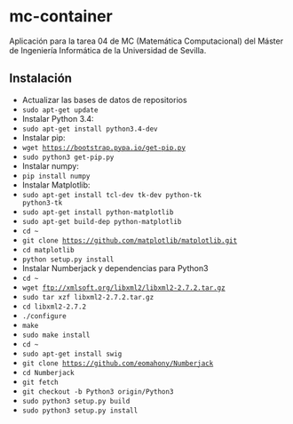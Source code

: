 # mc-container
Aplicación para la tarea 04 de MC (Matemática Computacional) del Máster de Ingeniería Informática de la Universidad de Sevilla.

## Instalación
* Actualizar las bases de datos de repositorios
 * <code>sudo apt-get update</code>
* Instalar Python 3.4:
 * <code>sudo apt-get install python3.4-dev</code>
* Instalar pip:
 * <code>wget https://bootstrap.pypa.io/get-pip.py</code>
 * <code>sudo python3 get-pip.py</code>
* Instalar numpy:
 * <code>pip install numpy</code>
* Instalar Matplotlib:
 * <code>sudo apt-get install tcl-dev tk-dev python-tk python3-tk</code>
 * <code>sudo apt-get install python-matplotlib</code>
 * <code>sudo apt-get build-dep python-matplotlib</code>
 * <code>cd ~</code>
 * <code>git clone https://github.com/matplotlib/matplotlib.git</code>
 * <code>cd matplotlib</code>
 * <code>python setup.py install</code>
* Instalar Numberjack y dependencias para Python3
 * <code>cd ~</code>
 * <code>wget ftp://xmlsoft.org/libxml2/libxml2-2.7.2.tar.gz</code>
 * <code>sudo tar xzf libxml2-2.7.2.tar.gz</code>
 * <code>cd libxml2-2.7.2</code>
 * <code>./configure</code>
 * <code>make</code>
 * <code>sudo make install</code>
 * <code>cd ~</code>
 * <code>sudo apt-get install swig</code>
 * <code>git clone https://github.com/eomahony/Numberjack</code>
 * <code>cd Numberjack</code>
 * <code>git fetch</code>
 * <code>git checkout -b Python3 origin/Python3</code>
 * <code>sudo python3 setup.py build</code>
 * <code>sudo python3 setup.py install</code>
